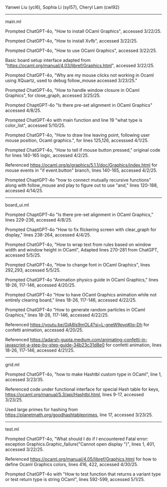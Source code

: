 Yanwei Liu (ycl6), Sophia Li (syl57), Cheryl Lam (cwl92)

------
main.ml

Prompted ChatGPT-4o, "How to install OCaml Graphics", accessed 3/22/25.

Prompted ChatGPT-4o, "How to install Xvfb", accessed 3/22/25.

Prompted ChatGPT-4o, "How to use OCaml Graphics", accessed 3/22/25.

Basic board setup interface adapted from
   "https://ocaml.org/manual/4.03/libref/Graphics.html", accessed 3/22/25.

Prompted ChatGPT-4o, "Why are my mouse clicks not working in Ocaml using
   XQuartz, used to debug follow_mouse accessed 3/23/25."

Prompted ChatGPT-4o, "How to handle window closure in OCaml Graphics", for close_graph,
   accessed 3/25/25.

Prompted ChaptGPT-4o "Is there pre-set alignment in OCaml Graphics" accessed
   4/8/25.

Prompted ChatGPT-4o with main function and line 19 "what type is
   color_list", accessed 5/10/25.
   
Prompted ChatGPT-4o, "How to draw line leaving point, following user mouse
     position, Ocaml graphics.", for lines 125,126, accesssed 4/1/25.

Prompted ChatGPT-4o, "How to tell if mouse button pressed," original code
     for lines 140-165 logic, accessed 4/2/25. 

Referenced https://ocaml.org/p/graphics/5.1.1/doc/Graphics/index.html for mouse events
     in "if event.button" branch, lines 140-165, accessed 4/2/25.

Prompted ChaptGPT-4o "how to connect mutually recursive functions" along with
   follow_mouse and play to figure out to use "and," lines 120-188, accessed 4/14/25.


------
board_ui.ml

Prompted ChaptGPT-4o "Is there pre-set alignment in OCaml Graphics," lines 229-236, 
    accessed 4/8/25.

Prompted ChaptGPT-4o "How to fix flickering screen with clear_graph for
     display," lines 238-264, accessed 4/4/25.

Prompted ChatGPT-4o, "How to wrap text from rules based on window width and
     window height in OCaml", Adapted lines 270-281 from ChatGPT, accessed
     5/5/25.

Prompted ChatGPT-4o, "How to change font in OCaml Graphics", lines 292,293, accessed
     5/5/25.


Prompted ChatGPT-4o "Animation physics guide in OCaml Graphics," lines 18-26, 117-146, accessed
        4/20/25.

Prompted ChatGPT-4o "How to have OCaml Graphics animation while not entirely clearing board," 
        lines 18-26, 117-146, accessed 4/22/25.

Prompted ChatGPT-4o "How to generate random particles in OCaml Graphics," lines 18-26, 117-146, 
    accessed 4/22/25.

Referenced https://youtu.be/GiA6ls9mOL4?si=L-gneW9pyqKtq-Dh for confetti animation, accessed 
    4/20/25.

Referenced 
        https://adarsh-gupta.medium.com/animating-confetti-in-javascript-a-step-by-step-guide-34b23c31d8e0
        for confetti animation, lines 18-26, 117-146, accessed 4/21/25.

------
grid.ml

Prompted ChatGPT-4o, "how to make Hashtbl custom type in OCaml", line 1, accessed
    3/23/35.

Referenced code under functional interface for special Hash table for keys,
    https://ocaml.org/manual/5.3/api/Hashtbl.html, lines 9-17, accessed 3/23/25.

Used large primes for hashing from https://planetmath.org/goodhashtableprimes, line 17, accessed 
    3/23/25. 

------
test.ml

Prompted ChatGPT-4o, "What should I do if I encountered Fatal error:
   exception Graphics.Graphic_failure("Cannot open display ")", lines 1, 401, accessed
   3/22/25. 

Referenced https://ocaml.org/manual/4.05/libref/Graphics.html for
    how to define Ocaml Graphics colors, lines 416, 422, accessed 4/30/25.

Prompted ChatGPT-4o with "How to test function that returns a variant type or
        test return type is string OCaml", lines 592-599, accessed 5/1/25.